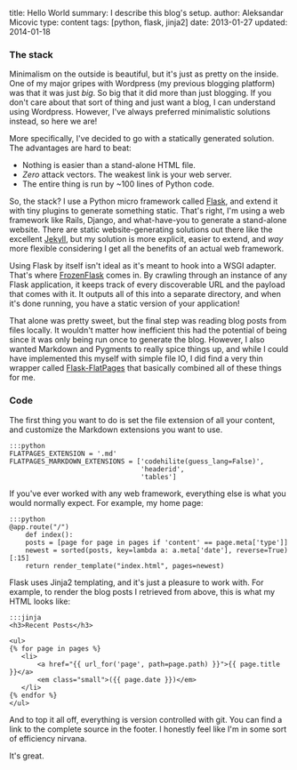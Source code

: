 title: Hello World
summary: I describe this blog's setup.
author: Aleksandar Micovic
type: content
tags: [python, flask, jinja2]
date: 2013-01-27
updated: 2014-01-18

### The stack

Minimalism on the outside is beautiful, but it's just as pretty on the inside. One of my major gripes with Wordpress (my previous blogging platform) was that it was just *big*. So big that it did more than just blogging. If you don't care about that sort of thing and just want a blog, I can understand using Wordpress. However, I've always preferred minimalistic solutions instead, so here we are!

More specifically, I've decided to go with a statically generated solution. The advantages are hard to beat:

 * Nothing is easier than a stand-alone HTML file.
 * *Zero* attack vectors. The weakest link is your web server.
 * The entire thing is run by ~100 lines of Python code.

So, the stack? I use a Python micro framework called [Flask](http://flask.pocoo.org/), and extend it with tiny plugins to generate something static. That's right, I'm using a web framework like Rails, Django, and what-have-you to generate a stand-alone website. There are static website-generating solutions out there like the excellent [Jekyll](http://jekyllrb.com/), but my solution is more explicit, easier to extend, and *way* more flexible considering I get all the benefits of an actual web framework.

Using Flask by itself isn't ideal as it's meant to hook into a WSGI adapter. That's where [FrozenFlask](http://pythonhosted.org/Frozen-Flask/) comes in. By crawling through an instance of any Flask application, it keeps track of every discoverable URL and the payload that comes with it. It outputs all of this into a separate directory, and when it's done running, you have a static version of your application!

That alone was pretty sweet, but the final step was reading blog posts from files locally. It wouldn't matter how inefficient this had the potential of being since it was only being run once to generate the blog. However, I also wanted Markdown and Pygments to really spice things up, and while I could have implemented this myself with simple file IO, I did find a very thin wrapper called [Flask-FlatPages](http://pythonhosted.org/Flask-FlatPages/) that basically combined all of these things for me.


### Code

The first thing you want to do is set the file extension of all your content, and customize the Markdown extensions you want to use.

    :::python
    FLATPAGES_EXTENSION = '.md'
    FLATPAGES_MARKDOWN_EXTENSIONS = ['codehilite(guess_lang=False)', 
                                     'headerid',
                                     'tables']

If you've ever worked with any web framework, everything else is what you would normally expect. For example, my home page:

    :::python
    @app.route("/")
        def index():
        posts = [page for page in pages if 'content' == page.meta['type']]
        newest = sorted(posts, key=lambda a: a.meta['date'], reverse=True)[:15]
        return render_template("index.html", pages=newest)

Flask uses Jinja2 templating, and it's just a pleasure to work with. For example, to render the blog posts I retrieved from above, this is what my HTML looks like:

    :::jinja
    <h3>Recent Posts</h3>
    
    <ul>
    {% for page in pages %}
       <li>
           <a href="{{ url_for('page', path=page.path) }}">{{ page.title }}</a>
           <em class="small">({{ page.date }})</em>
       </li>
    {% endfor %}
    </ul>

And to top it all off, everything is version controlled with git. You can find a link to the complete source in the footer. I honestly feel like I'm in some sort of efficiency nirvana. 

It's great.
